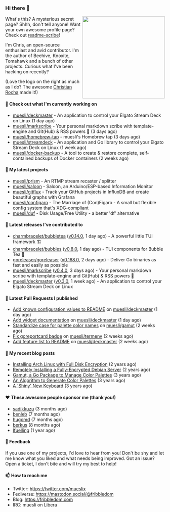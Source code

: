 ### Hi there 👋

<img align="right" src="https://raw.githubusercontent.com/muesli/muesli/master/assets/termenv.png" width="260">

What's this? A mysterious secret page? Shhh, don't tell anyone!
Want your own awesome profile page? Check out [readme-scribe](https://github.com/muesli/readme-scribe)!

I'm Chris, an open-source enthusiast and avid contributor. I'm the author of Beehive, Knoxite, Tomahawk and a bunch
of other projects. Curious what I've been hacking on recently?

(Love the logo on the right as much as I do? The awesome [Christian Rocha](https://github.com/meowgorithm/) made it!)

#### 👷 Check out what I'm currently working on

- [muesli/deckmaster](https://github.com/muesli/deckmaster) - An application to control your Elgato Stream Deck on Linux (1 day ago)
- [muesli/markscribe](https://github.com/muesli/markscribe) - Your personal markdown scribe with template-engine and Git(Hub) &amp; RSS powers 📜 (3 days ago)
- [muesli/homebrew-tap](https://github.com/muesli/homebrew-tap) - muesli&#39;s Homebrew tap (3 days ago)
- [muesli/streamdeck](https://github.com/muesli/streamdeck) - An application and Go library to control your Elgato Stream Deck on Linux (1 week ago)
- [muesli/docker-backup](https://github.com/muesli/docker-backup) - A tool to create &amp; restore complete, self-contained backups of Docker containers (2 weeks ago)

#### 🌱 My latest projects

- [muesli/prism](https://github.com/muesli/prism) - An RTMP stream recaster / splitter
- [muesli/saloon](https://github.com/muesli/saloon) - Saloon, an Arduino/ESP-based Information Monitor
- [muesli/gitflux](https://github.com/muesli/gitflux) - Track your GitHub projects in InfluxDB and create beautiful graphs with Grafana
- [muesli/configaro](https://github.com/muesli/configaro) - The Marriage of (Con)Figaro - A small but flexible config system that&#39;s XDG-compliant
- [muesli/duf](https://github.com/muesli/duf) - Disk Usage/Free Utility - a better &#39;df&#39; alternative

#### 🔭 Latest releases I've contributed to

- [charmbracelet/bubbletea](https://github.com/charmbracelet/bubbletea) ([v0.14.0](https://github.com/charmbracelet/bubbletea/releases/tag/v0.14.0), 1 day ago) - A powerful little TUI framework 🏗
- [charmbracelet/bubbles](https://github.com/charmbracelet/bubbles) ([v0.8.0](https://github.com/charmbracelet/bubbles/releases/tag/v0.8.0), 1 day ago) - TUI components for Bubble Tea 🍡
- [goreleaser/goreleaser](https://github.com/goreleaser/goreleaser) ([v0.168.0](https://github.com/goreleaser/goreleaser/releases/tag/v0.168.0), 2 days ago) - Deliver Go binaries as fast and easily as possible
- [muesli/markscribe](https://github.com/muesli/markscribe) ([v0.4.0](https://github.com/muesli/markscribe/releases/tag/v0.4.0), 3 days ago) - Your personal markdown scribe with template-engine and Git(Hub) &amp; RSS powers 📜
- [muesli/deckmaster](https://github.com/muesli/deckmaster) ([v0.3.0](https://github.com/muesli/deckmaster/releases/tag/v0.3.0), 1 week ago) - An application to control your Elgato Stream Deck on Linux

#### 🔨 Latest Pull Requests I published

- [Add known configuration values to README](https://github.com/muesli/deckmaster/pull/26) on [muesli/deckmaster](https://github.com/muesli/deckmaster) (1 day ago)
- [Add widget documentation](https://github.com/muesli/deckmaster/pull/25) on [muesli/deckmaster](https://github.com/muesli/deckmaster) (1 day ago)
- [Standardize case for palette color names](https://github.com/muesli/gamut/pull/15) on [muesli/gamut](https://github.com/muesli/gamut) (2 weeks ago)
- [Fix goreportcard badge](https://github.com/muesli/termenv/pull/40) on [muesli/termenv](https://github.com/muesli/termenv) (2 weeks ago)
- [Add feature list to README](https://github.com/muesli/deckmaster/pull/23) on [muesli/deckmaster](https://github.com/muesli/deckmaster) (2 weeks ago)

#### 📜 My recent blog posts

- [Installing Arch Linux with Full Disk Encryption](https://fribbledom.com/posts/encrypted-arch-install/) (2 years ago)
- [Remotely Installing a Fully-Encrypted Debian Server](https://fribbledom.com/posts/encrypted-remote-debian-install/) (2 years ago)
- [Gamut, a Go Package to Manage Color Palettes](https://fribbledom.com/posts/gamut-package-to-handle-color-palettes/) (3 years ago)
- [An Algorithm to Generate Color Palettes](https://fribbledom.com/posts/an-algorithm-to-generate-color-palettes/) (3 years ago)
- [A &#39;Shiny&#39; New Keyboard](https://fribbledom.com/posts/a-shiny-new-keyboard/) (3 years ago)

#### ❤️ These awesome people sponsor me (thank you!)

- [sadikkuzu](https://github.com/sadikkuzu) (3 months ago)
- [benleb](https://github.com/benleb) (7 months ago)
- [hugomd](https://github.com/hugomd) (7 months ago)
- [berkus](https://github.com/berkus) (8 months ago)
- [lfuelling](https://github.com/lfuelling) (1 year ago)

#### 💬 Feedback

If you use one of my projects, I'd love to hear from you! Don't be shy and let me know what you liked
and what needs being improved. Got an issue? Open a ticket, I don't bite and will try my best to help!

#### 📫 How to reach me

- Twitter: https://twitter.com/mueslix
- Fediverse: https://mastodon.social/@fribbledom
- Blog: https://fribbledom.com
- IRC: muesli on Libera

